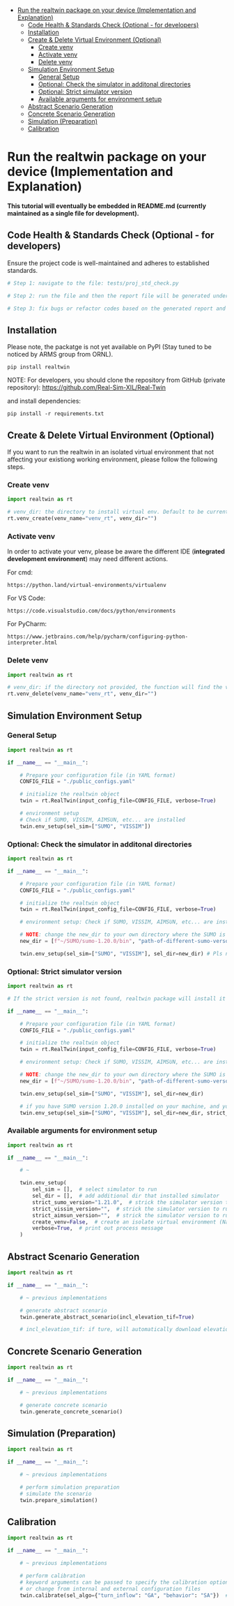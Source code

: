 - [Run the realtwin package on your device (Implementation and Explanation)](#run-the-realtwin-package-on-your-device-implementation-and-explanation)
    - [Code Health \& Standards Check (Optional - for developers)](#code-health--standards-check-optional---for-developers)
    - [Installation](#installation)
    - [Create \& Delete Virtual Environment (Optional)](#create--delete-virtual-environment-optional)
        - [Create venv](#create-venv)
        - [Activate venv](#activate-venv)
        - [Delete venv](#delete-venv)
    - [Simulation Environment Setup](#simulation-environment-setup)
        - [General Setup](#general-setup)
        - [Optional: Check the simulator in additonal directories](#optional-check-the-simulator-in-additonal-directories)
        - [Optional: Strict simulator version](#optional-strict-simulator-version)
        - [Available arguments for environment setup](#available-arguments-for-environment-setup)
    - [Abstract Scenario Generation](#abstract-scenario-generation)
    - [Concrete Scenario Generation](#concrete-scenario-generation)
    - [Simulation (Preparation)](#simulation-preparation)
    - [Calibration](#calibration)

# Run the realtwin package on your device (Implementation and Explanation)

**This tutorial will eventually be embedded in README.md (currently maintained as a single file for development).**

## Code Health & Standards Check (Optional - for developers)

Ensure the project code is well-maintained and adheres to established standards.

```python
# Step 1: navigate to the file: tests/proj_std_check.py

# Step 2: run the file and then the report file will be generated under foldedr: docs/code_evaluation

# Step 3: fix bugs or refactor codes based on the generated report and push onto GitHub
```

## Installation

Please note, the packatge is not yet available on PyPI (Stay tuned to be noticed by ARMS group from ORNL).

`pip install realtwin `

NOTE: For developers, you should clone the repository from GitHub (private repository): https://github.com/Real-Sim-XIL/Real-Twin

and install dependencies:

`pip install -r requirements.txt`

## Create & Delete Virtual Environment (Optional)

If you want to run the realtwin in an isolated virtual environment that not affecting your existiong working environment, please follow the following steps.

### Create venv

```python
import realtwin as rt

# venv_dir: the directory to install virtual env. Default to be current folder
rt.venv_create(venv_name="venv_rt", venv_dir="")
```

### Activate venv

In order to activate your venv, please be aware the different IDE (**integrated development environment**) may need different actions.

For cmd:

    https://python.land/virtual-environments/virtualenv

For VS Code:

    https://code.visualstudio.com/docs/python/environments

For PyCharm:

    https://www.jetbrains.com/help/pycharm/configuring-python-interpreter.html

### Delete venv

```python
import realtwin as rt

# venv_dir: if the directory not provided, the function will find the venv under current folder
rt.venv_delete(venv_name="venv_rt", venv_dir="")
```

## Simulation Environment Setup

### General Setup

```python
import realtwin as rt

if __name__ == "__main__":

    # Prepare your configuration file (in YAML format)
    CONFIG_FILE = "./public_configs.yaml"

    # initialize the realtwin object
    twin = rt.RealTwin(input_config_file=CONFIG_FILE, verbose=True)

    # environment setup
    # Check if SUMO, VISSIM, AIMSUN, etc... are installed
    twin.env_setup(sel_sim=["SUMO", "VISSIM"])


```

### Optional: Check the simulator in additonal directories

```python
import realtwin as rt

if __name__ == "__main__":

    # Prepare your configuration file (in YAML format)
    CONFIG_FILE = "./public_configs.yaml"

    # initialize the realtwin object
    twin = rt.RealTwin(input_config_file=CONFIG_FILE, verbose=True)

    # environment setup: Check if SUMO, VISSIM, AIMSUN, etc... are installed

    # NOTE: change the new_dir to your own directory where the SUMO is installed (multiple versions)
    new_dir = [f"~/SUMO/sumo-1.20.0/bin", "path-of-different-sumo-versons/bin",]

    twin.env_setup(sel_sim=["SUMO", "VISSIM"], sel_dir=new_dir) # Pls note, sel_dir should be a list
```

### Optional: Strict simulator version

```python
import realtwin as rt

# If the strict version is not found, realtwin package will install it automatically (SUMO only)

if __name__ == "__main__":

    # Prepare your configuration file (in YAML format)
    CONFIG_FILE = "./public_configs.yaml"

    # initialize the realtwin object
    twin = rt.RealTwin(input_config_file=CONFIG_FILE, verbose=True)

    # environment setup: Check if SUMO, VISSIM, AIMSUN, etc... are installed

    # NOTE: change the new_dir to your own directory where the SUMO is installed (multiple versions)
    new_dir = [f"~/SUMO/sumo-1.20.0/bin", "path-of-different-sumo-versons/bin",]

    twin.env_setup(sel_sim=["SUMO", "VISSIM"], sel_dir=new_dir)

    # if you have SUMO version 1.20.0 installed on your machine, and you want to run using version 1.21.0 (Not installed yet)
    twin.env_setup(sel_sim=["SUMO", "VISSIM"], sel_dir=new_dir, strict_sumo_version="1.21.0")
```

### Available arguments for environment setup

```python
import realtwin as rt

if __name__ == "__main__":

    # ~

    twin.env_setup(
        sel_sim = [],  # select simulator to run
        sel_dir = [],  # add additional dir that installed simulator
        strict_sumo_version="1.21.0",  # strick the simulator version to run
        strict_vissim_version="",  # strick the simulator version to run
        strict_aimsun_version="",  # strick the simulator version to run
        create_venv=False,  # create an isolate virtual environment (Navigate to: Create & Delete Virtual Environment)
        verbose=True,  # print out process message
    )

```

## Abstract Scenario Generation

```python
import realtwin as rt

if __name__ == "__main__":

    # ~ previous implementations

    # generate abstract scenario
    twin.generate_abstract_scenario(incl_elevation_tif=True)

    # incl_elevation_tif: if ture, will automatically download elevation file (.tif)
```

## Concrete Scenario Generation

```python
import realtwin as rt

if __name__ == "__main__":

    # ~ previous implementations

    # generate concrete scenario
    twin.generate_concrete_scenario()
```

## Simulation (Preparation)

```python
import realtwin as rt

if __name__ == "__main__":

    # ~ previous implementations

    # perform simulation preparation
    # simulate the scenario
    twin.prepare_simulation()
```

## Calibration

```python
import realtwin as rt

if __name__ == "__main__":

    # ~ previous implementations

    # perform calibration
    # keyword arguments can be passed to specify the calibration options
    # or change from internal and external configuration files
    twin.calibrate(sel_algo={"turn_inflow": "GA", "behavior": "SA"})  # Available algos: GA, SA, TS
```
